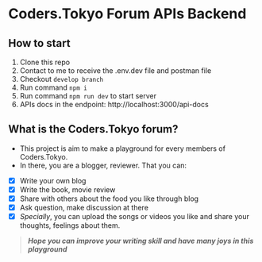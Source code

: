 # Coders.Tokyo Forum APIs Backend

## How to start 

 1. Clone this repo
 2. Contact to me to receive the .env.dev file and postman file
 3. Checkout `develop branch`
 4. Run command `npm i`
 5. Run command `npm run dev` to start server
 6. APIs docs in the endpoint: http://localhost:3000/api-docs

## What is the Coders.Tokyo forum?
- This project is aim to make a playground for every members of Coders.Tokyo. 
- In there, you are a blogger, reviewer. That you can:
 - [x] Write your own blog
 - [x] Write the book, movie review
 - [x] Share with others about the food you like through blog
 - [x] Ask question, make discussion at there
 - [x] *Specially*, you can upload the songs or videos you like and share your thoughts, feelings about them.
> ***Hope you can improve your writing skill and have many joys in this playground***
